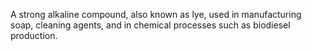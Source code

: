 A strong alkaline compound, also known as lye, used in manufacturing soap, cleaning agents, and in chemical processes such as biodiesel production.